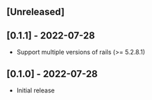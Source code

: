 ## [Unreleased]

## [0.1.1] - 2022-07-28

- Support multiple versions of rails (>= 5.2.8.1)

## [0.1.0] - 2022-07-28

- Initial release
